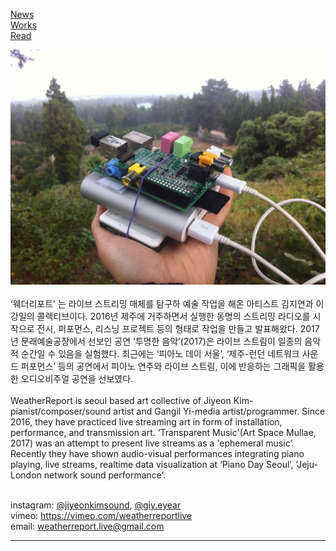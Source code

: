 <!--# WeatherReport-->
[News](post/news.md)<br>
[Works](post/works.md)<br>
[Read](post/read.md)<br>

<img src = "img/thefirststreamer.jpg"><br><br>
‘웨더리포트’ 는 라이브 스트리밍 매체를 탐구하 예술 작업을 해온 아티스트 김지연과 이강일의 콜렉티브이다.  2016년 제주에 거주하면서 실행한 동명의 스트리밍 라디오를 시작으로 전시, 퍼포먼스, 리스닝 프로젝트 등의 형태로 작업을 만들고 발표해왔다. 2017년 문래예술공장에서 선보인 공연 ‘투명한 음악’(2017)은 라이브 스트림이 일종의 음악적 순간일 수 있음을 실험했다. 최근에는 ‘피아노 데이 서울’, ‘제주-런던 네트워크 사운드 퍼포먼스’ 등의 공연에서 피아노 연주와 라이브 스트림, 이에 반응하는 그래픽을 활용한 오디오비주얼 공연을 선보였다.<br><br>
WeatherReport is seoul based art collective of Jiyeon Kim-pianist/composer/sound artist and Gangil Yi-media artist/programmer. Since 2016, they have practiced live streaming art in form of installation, performance, and transmission art. ‘Transparent Music'(Art Space Mullae, 2017) was an attempt to present live streams as a 'ephemeral music’. Recently they have shown audio-visual performances integrating piano playing, live streams, realtime data visualization at ‘Piano Day Seoul’, ‘Jeju-London network sound performance’.<br><br>
  


instagram: [@jiyeonkimsound](https://instagram.com/jiyeonkimsound), [@giy.eyear](https://www.instagram.com/giy.eyear)<br>
vimeo: https://vimeo.com/weatherreportlive<br>
email: weatherreport.live@gmail.com





<!--<link type="text/css" rel="stylesheet" href="/stylesheets/main.css" />-->


***


<!--[<img src="img/ae_main.png">](post/ambientExchange.md)-->

<!--[<img src="img/pd_main.png">](post/pianoday2019.md)-->

<!--[<img src="img/mns_main.png">](post/multiinputnetworksynthesizer.md)-->

<!--[<img src="img/gt_main.png">](post/ghosttunnel.md)-->

<!--[<img src="img/tm_main.png">](post/transparentmusic.md)-->
